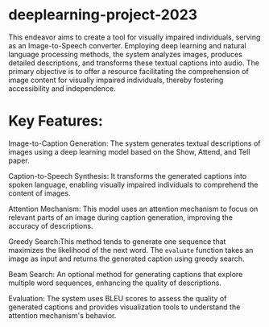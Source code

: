 # deeplearning-project-2023

This endeavor aims to create a tool for visually impaired individuals, serving as an Image-to-Speech converter. Employing deep learning and natural language processing methods, the system analyzes images, produces detailed descriptions, and transforms these textual captions into audio. The primary objective is to offer a resource facilitating the comprehension of image content for visually impaired individuals, thereby fostering accessibility and independence.

# Key Features:
Image-to-Caption Generation: The system generates textual descriptions of images using a deep learning model based on the Show, Attend, and Tell paper.

Caption-to-Speech Synthesis: It transforms the generated captions into spoken language, enabling visually impaired individuals to comprehend the content of images.

Attention Mechanism: This model uses an attention mechanism to focus on relevant parts of an image during caption generation, improving the accuracy of descriptions.

Greedy Search:This method tends to generate one sequence that maximizes the likelihood of the next word. The `evaluate` function takes an image as input and returns the generated caption using greedy search.

Beam Search: An optional method for generating captions that explore multiple word sequences, enhancing the quality of descriptions.

Evaluation: The system uses BLEU scores to assess the quality of generated captions and provides visualization tools to understand the attention mechanism's behavior.

